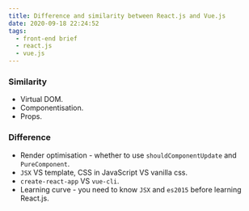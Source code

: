 ```yaml
---
title: Difference and similarity between React.js and Vue.js
date: 2020-09-18 22:24:52
tags:
  - front-end brief
  - react.js
  - vue.js
---
```


### **Similarity**

- Virtual DOM.
- Componentisation.
- Props.

### **Difference**

- Render optimisation - whether to use `shouldComponentUpdate` and `PureComponent`.
- `JSX` VS template, CSS in JavaScript VS vanilla css.
- `create-react-app` VS `vue-cli`.
- Learning curve - you need to know `JSX` and `es2015` before learning React.js.
